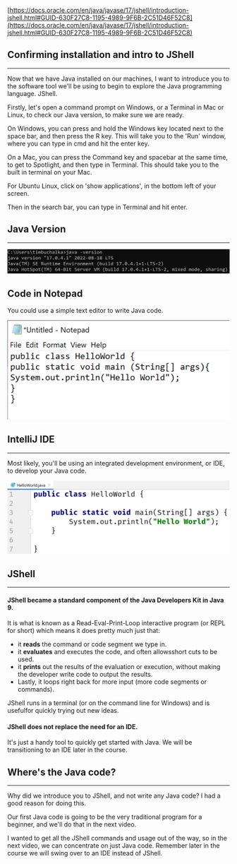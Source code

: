 [https://docs.oracle.com/en/java/javase/17/jshell/introduction-jshell.html#GUID-630F27C8-1195-4989-9F6B-2C51D46F52C8](https://docs.oracle.com/en/java/javase/17/jshell/introduction-jshell.html#GUID-630F27C8-1195-4989-9F6B-2C51D46F52C8)

## Confirming installation and intro to JShell

---

Now that we have Java installed on our machines, I want to introduce you to the software tool we'll be using to begin to explore the Java programming language. JShell.

Firstly, let's open a command prompt on Windows, or a Terminal in Mac or Linux, to check our Java version, to make sure we are ready.

On Windows, you can press and hold the Windows key located next to the space bar, and then press the R key.
This will take you to the 'Run' window, where you can type in cmd and hit the enter key.

On a Mac, you can press the Command key and spacebar at the same time, to get to Spotlight, and then type in Terminal.
This should take you to the built in terminal on your Mac.

For Ubuntu Linux, click on 'show applications', in the bottom left of your screen.

Then in the search bar, you can type in Terminal and hit enter.

## Java Version

---

![1750499010369](image/note/1750499010369.png)

## Code in Notepad

You could use a simple text editor to write Java code.

![1750499082297](image/note/1750499082297.png)

## IntelliJ IDE

---

Most likely, you'll be using an integrated development environment, or IDE, to develop your Java code.

![1750499168520](image/note/1750499168520.png)

## JShell

---

#### JShell became a standard component of the Java Developers Kit in Java 9.

It is what is known as a Read-Eval-Print-Loop interactive program (or
REPL for short) which means it does pretty much just that:

- it **reads** the command or code segment we type in.
- it **evaluates** and executes the code, and often allowsshort cuts to be used.
- it **prints** out the results of the evaluation or execution, without making the developer write code to output the results.
- Lastly, it loops right back for more input (more code segments or commands).

JShell runs in a terminal (or on the command line for Windows) and is usefulfor quickly trying out new ideas.

#### JShell does not replace the need for an IDE.

It's just a handy tool to quickly get started with Java. We will be transitioning to an IDE later in the course.

## Where's the Java code?

---

Why did we introduce you to JShell, and not write any Java code? I had a good reason for doing this.

Our first Java code is going to be the very traditional program for a beginner, and we'll do that in the next video.

I wanted to get all the JShell commands and usage out of the way, so in the next video, we can concentrate on just Java code. Remember later in the course we will swing over to an IDE instead of JShell.
